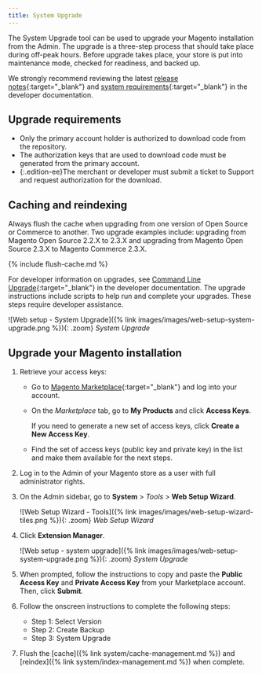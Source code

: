 ```yaml
---
title: System Upgrade
---
```


The System Upgrade tool can be used to upgrade your Magento installation from the Admin. The upgrade is a three-step process that should take place during off-peak hours. Before upgrade takes place, your store is put into maintenance mode, checked for readiness, and backed up.

We strongly recommend reviewing the latest [release notes][1]{:target="_blank"} and [system requirements][2]{:target="_blank"} in the developer documentation.

## Upgrade requirements

- Only the primary account holder is authorized to download code from the repository.
- The authorization keys that are used to download code must be generated from the primary account.
- {:.edition-ee}The merchant or developer must submit a ticket to Support and request authorization for the download.

## Caching and reindexing

Always flush the cache when upgrading from one version of Open Source or Commerce to another. Two upgrade examples include: upgrading from Magento Open Source 2.2.X to 2.3.X and upgrading from Magento Open Source 2.3.X to Magento Commerce 2.3.X.

{% include flush-cache.md %}

For developer information on upgrades, see [Command Line Upgrade][3]{:target="_blank"} in the developer documentation. The upgrade instructions include scripts to help run and complete your upgrades. These steps require developer assistance.

![Web setup - System Upgrade]({% link images/images/web-setup-system-upgrade.png %}){: .zoom}
_System Upgrade_

## Upgrade your Magento installation

1. Retrieve your access keys:

    - Go to [Magento Marketplace][2]{:target="_blank"} and log into your account.

    - On the _Marketplace_ tab, go to **My Products** and click **Access Keys**.

        If you need to generate a new set of access keys, click **Create a New Access Key**.

    - Find the set of access keys (public key and private key) in the list and make them available for the next steps.

1. Log in to the Admin of your Magento store as a user with full administrator rights.

1. On the _Admin_ sidebar, go to **System** > _Tools_ > **Web Setup Wizard**.

    ![Web Setup Wizard - Tools]({% link images/images/web-setup-wizard-tiles.png %}){: .zoom}
    _Web Setup Wizard_

1. Click **Extension Manager**.

    ![Web setup - system upgrade]({% link images/images/web-setup-system-upgrade.png %}){: .zoom}
    _System Upgrade_

1. When prompted, follow the instructions to copy and paste the **Public Access Key** and **Private Access Key** from your Marketplace account. Then, click **Submit**.

1. Follow the onscreen instructions to complete the following steps:

    - Step 1: Select Version
    - Step 2: Create Backup
    - Step 3: System Upgrade

1. Flush the [cache]({% link system/cache-management.md %}) and [reindex]({% link system/index-management.md %}) when complete.

[1]: https://devdocs.magento.com/guides/v2.3/release-notes/bk-release-notes.html
[2]: https://devdocs.magento.com/guides/v2.3/install-gde/system-requirements2.html
[3]: https://devdocs.magento.com/guides/v2.3/comp-mgr/cli/cli-upgrade.html
